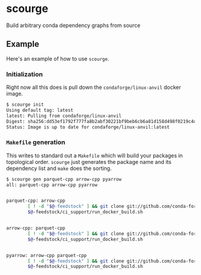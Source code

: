 # scourge

Build arbitrary conda dependency graphs from source


## Example

Here's an example of how to use `scourge`.


### Initialization

Right now all this does is pull down the `condaforge/linux-anvil` docker image.

```sh
$ scourge init
Using default tag: latest
latest: Pulling from condaforge/linux-anvil
Digest: sha256:dd53ef1792f777fa8b2abf30221bf9beb6cb6a81d158d498f0219c4d475696cd
Status: Image is up to date for condaforge/linux-anvil:latest
```

### `Makefile` generation

This writes to standard out a `Makefile` which will build your packages in
topological order. `scourge` just generates the package name and its dependency
list and `make` does the sorting.

```sh
$ scourge gen parquet-cpp arrow-cpp pyarrow
all: parquet-cpp arrow-cpp pyarrow


parquet-cpp: arrow-cpp
        [ ! -d "$@-feedstock" ] && git clone git://github.com/conda-forge/$@-feedstock
        $@-feedstock/ci_support/run_docker_build.sh


arrow-cpp: parquet-cpp
        [ ! -d "$@-feedstock" ] && git clone git://github.com/conda-forge/$@-feedstock
        $@-feedstock/ci_support/run_docker_build.sh


pyarrow: arrow-cpp parquet-cpp
        [ ! -d "$@-feedstock" ] && git clone git://github.com/conda-forge/$@-feedstock
        $@-feedstock/ci_support/run_docker_build.sh
```

